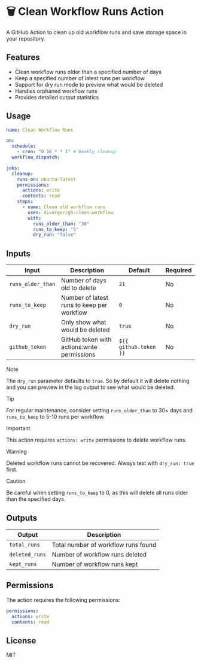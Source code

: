 # 🗑️ Clean Workflow Runs Action

A GitHub Action to clean up old workflow runs and save storage space in your repository.

## Features

- Clean workflow runs older than a specified number of days
- Keep a specified number of latest runs per workflow
- Support for dry run mode to preview what would be deleted
- Handles orphaned workflow runs
- Provides detailed output statistics

## Usage

```yaml
name: Clean Workflow Runs

on:
  schedule:
    - cron: "0 16 * * 1" # Weekly cleanup
  workflow_dispatch:

jobs:
  cleanup:
    runs-on: ubuntu-latest
    permissions:
      actions: write
      contents: read
    steps:
      - name: Clean old workflow runs
        uses: diverger/gh-clean-workflow
        with:
          runs_older_than: "30"
          runs_to_keep: "5"
          dry_run: "false"
```

## Inputs

| Input | Description | Default | Required |
|-------|-------------|---------|----------|
| `runs_older_than` | Number of days old to delete | `21` | No |
| `runs_to_keep` | Number of latest runs to keep per workflow | `0` | No |
| `dry_run` | Only show what would be deleted | `true` | No |
| `github_token` | GitHub token with actions:write permissions | `${{ github.token }}` | No |

> [!NOTE]
> The `dry_run` parameter defaults to `true`. So by default it will delete nothing and you can preview in the log output to see what would be deleted.

> [!TIP]
> For regular maintenance, consider setting `runs_older_than` to 30+ days and `runs_to_keep` to 5-10 runs per workflow.

> [!IMPORTANT]
> This action requires `actions: write` permissions to delete workflow runs.

> [!WARNING]
> Deleted workflow runs cannot be recovered. Always test with `dry_run: true` first.

> [!CAUTION]
> Be careful when setting `runs_to_keep` to 0, as this will delete all runs older than the specified days.

## Outputs

| Output | Description |
|--------|-------------|
| `total_runs` | Total number of workflow runs found |
| `deleted_runs` | Number of workflow runs deleted |
| `kept_runs` | Number of workflow runs kept |

## Permissions

The action requires the following permissions:

```yaml
permissions:
  actions: write
  contents: read
```

## License

MIT
